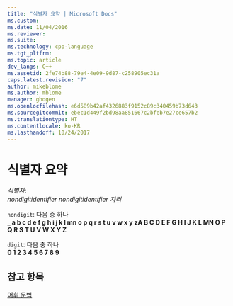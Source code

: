 ```yaml
---
title: "식별자 요약 | Microsoft Docs"
ms.custom: 
ms.date: 11/04/2016
ms.reviewer: 
ms.suite: 
ms.technology: cpp-language
ms.tgt_pltfrm: 
ms.topic: article
dev_langs: C++
ms.assetid: 2fe74b88-79e4-4e09-9d87-c258905ec31a
caps.latest.revision: "7"
author: mikeblome
ms.author: mblome
manager: ghogen
ms.openlocfilehash: e6d589b42af4326883f9152c89c340459b73d643
ms.sourcegitcommit: ebec1d449f2bd98aa851667c2bfeb7e27ce657b2
ms.translationtype: HT
ms.contentlocale: ko-KR
ms.lasthandoff: 10/24/2017
---
```

# <a name="summary-of-identifiers"></a>식별자 요약
*식별자*:  
 *nondigitidentifier nondigitidentifier 자리*  
  
 `nondigit`: 다음 중 하나  
 **_ a b c d e f g h i j k l mn o p q r s t u v w x y zA B C D E F G H I J K L MN O P Q R S T U V W X Y Z**  
  
 `digit`: 다음 중 하나  
 **0 1 2 3 4 5 6 7 8 9**  
  
## <a name="see-also"></a>참고 항목  
 [어휘 문법](../c-language/lexical-grammar.md)